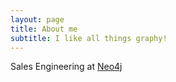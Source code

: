 ```yaml
---
layout: page
title: About me
subtitle: I like all things graphy!
---
```


Sales Engineering at [Neo4j](www.neo4j.com)
